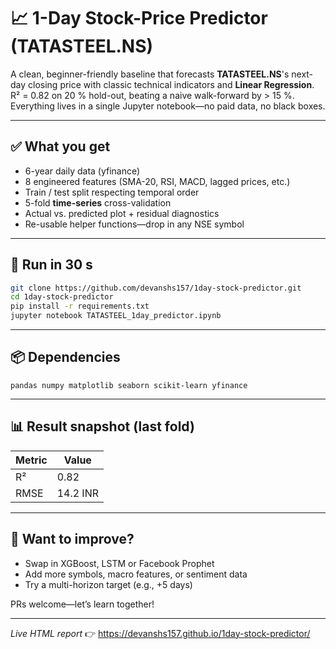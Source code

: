# 📈 1-Day Stock-Price Predictor (TATASTEEL.NS)

A clean, beginner-friendly baseline that forecasts **TATASTEEL.NS**'s next-day closing price with classic technical indicators and **Linear Regression**.  
R² = 0.82 on 20 % hold-out, beating a naive walk-forward by > 15 %.  
Everything lives in a single Jupyter notebook—no paid data, no black boxes.

---

## ✅ What you get
* 6-year daily data (yfinance)  
* 8 engineered features (SMA-20, RSI, MACD, lagged prices, etc.)  
* Train / test split respecting temporal order  
* 5-fold **time-series** cross-validation  
* Actual vs. predicted plot + residual diagnostics  
* Re-usable helper functions—drop in any NSE symbol

---

## 🚀 Run in 30 s
```bash
git clone https://github.com/devanshs157/1day-stock-predictor.git
cd 1day-stock-predictor
pip install -r requirements.txt
jupyter notebook TATASTEEL_1day_predictor.ipynb
```

---

## 📦 Dependencies
```
pandas numpy matplotlib seaborn scikit-learn yfinance
```

---

## 📊 Result snapshot (last fold)
| Metric | Value |
|--------|-------|
| R²     | 0.82  |
| RMSE   | 14.2 INR |

---

## 🤝 Want to improve?
* Swap in XGBoost, LSTM or Facebook Prophet  
* Add more symbols, macro features, or sentiment data  
* Try a multi-horizon target (e.g., +5 days)

PRs welcome—let’s learn together!

---

*Live HTML report* 👉 https://devanshs157.github.io/1day-stock-predictor/
